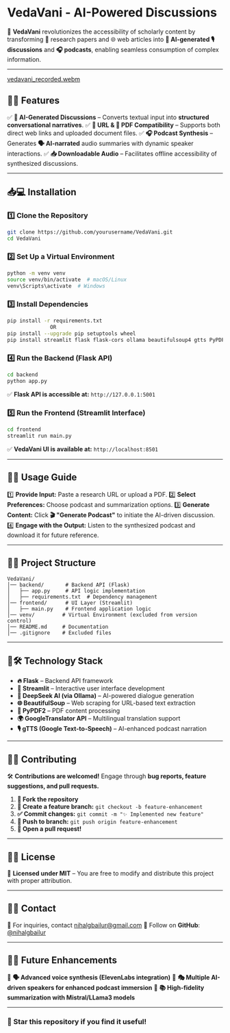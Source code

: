 # **VedaVani - AI-Powered Discussions**

🚀 **VedaVani** revolutionizes the accessibility of scholarly content by transforming 📄 research papers and 🌐 web articles into **🧠 AI-generated 🎙️ discussions** and **🎧 podcasts**, enabling seamless consumption of complex information.

---
[vedavani_recorded.webm](https://github.com/user-attachments/assets/579fc80b-1fab-4d1d-b7fc-b879ce3d5f66)

## **📌✨ Features**

✅ **🤖 AI-Generated Discussions** – Converts textual input into **structured conversational narratives**.
✅ **🔗 URL & 📂 PDF Compatibility** – Supports both direct web links and uploaded document files.
✅ **🎧 Podcast Synthesis** – Generates **🗣️ AI-narrated** audio summaries with dynamic speaker interactions.
✅ **📥 Downloadable Audio** – Facilitates offline accessibility of synthesized discussions.

---

## **📥💻 Installation**

### **1️⃣ Clone the Repository**

```sh
git clone https://github.com/yourusername/VedaVani.git
cd VedaVani
```

### **2️⃣ Set Up a Virtual Environment**

```sh
python -m venv venv
source venv/bin/activate  # macOS/Linux
venv\Scripts\activate  # Windows
```

### **3️⃣ Install Dependencies**

```sh
pip install -r requirements.txt
              OR
pip install --upgrade pip setuptools wheel
pip install streamlit flask flask-cors ollama beautifulsoup4 gtts PyPDF2 deep-translator requests pyarrow
```

### **4️⃣ Run the Backend (Flask API)**

```sh
cd backend
python app.py
```

✅ **Flask API is accessible at:** `http://127.0.0.1:5001`

### **5️⃣ Run the Frontend (Streamlit Interface)**

```sh
cd frontend
streamlit run main.py
```

✅ **VedaVani UI is available at:** `http://localhost:8501`

---

## **📌📖 Usage Guide**

1️⃣ **Provide Input:** Paste a research URL or upload a PDF.
2️⃣ **Select Preferences:** Choose podcast and summarization options.
3️⃣ **Generate Content:** Click **🎬 "Generate Podcast"** to initiate the AI-driven discussion.
4️⃣ **Engage with the Output:** Listen to the synthesized podcast and download it for future reference.

---

## **📌📂 Project Structure**

```
VedaVani/
│── backend/       # Backend API (Flask)
│   ├── app.py     # API logic implementation
│   ├── requirements.txt  # Dependency management
│── frontend/      # UI Layer (Streamlit)
│   ├── main.py    # Frontend application logic
│── venv/         # Virtual Environment (excluded from version control)
│── README.md     # Documentation
│── .gitignore    # Excluded files
```

---

## **📌🛠️ Technology Stack**

- **🔥 Flask** – Backend API framework
- **🎨 Streamlit** – Interactive user interface development
- **🧠 DeepSeek AI (via Ollama)** – AI-powered dialogue generation
- **🌐 BeautifulSoup** – Web scraping for URL-based text extraction
- **📄 PyPDF2** – PDF content processing
- **🌍 GoogleTranslator API** – Multilingual translation support
- **🎙️ gTTS (Google Text-to-Speech)** – AI-enhanced podcast narration

---

## **📌💡 Contributing**

🛠️ **Contributions are welcomed!** Engage through **bug reports, feature suggestions, and pull requests.**

1. **🔀 Fork the repository**
2. **🌱 Create a feature branch:** `git checkout -b feature-enhancement`
3. **✅ Commit changes:** `git commit -m "✨ Implemented new feature"`
4. **🚀 Push to branch:** `git push origin feature-enhancement`
5. **🎉 Open a pull request!**

---

## **📌📜 License**

📜 **Licensed under MIT** – You are free to modify and distribute this project with proper attribution.

---

## **📌📩 Contact**

📧 For inquiries, contact [nihalgbailur@gmail.com](mailto:nihalgbailur@gmail.com)
🔗 Follow on **GitHub**: [@nihalgbailur](https://github.com/nihalgbailur)

---

## **📌🎯 Future Enhancements**

🔹 **🗣️ Advanced voice synthesis (ElevenLabs integration)**
🔹 **🎭 Multiple AI-driven speakers for enhanced podcast immersion**
🔹 **📚 High-fidelity summarization with Mistral/LLama3 models**

---

### **🚀 Star this repository if you find it useful!**

